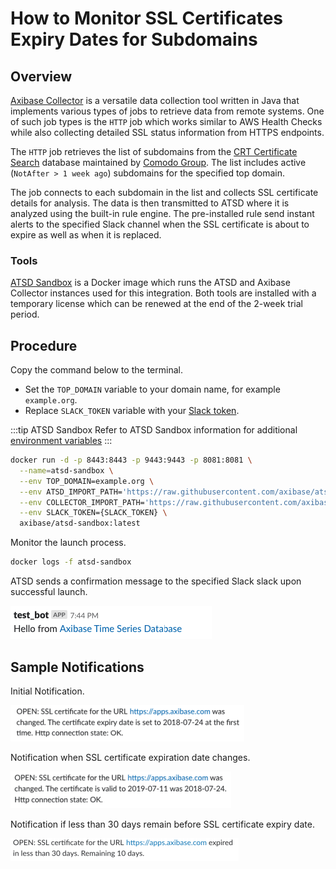 # How to Monitor SSL Certificates Expiry Dates for Subdomains

## Overview

[Axibase Collector](https://axibase.com/docs/axibase-collector/#introduction) is a versatile data collection tool written in Java that implements various types of jobs to retrieve data from remote systems. One of such job types is the `HTTP` job which works similar to AWS Health Checks while also collecting detailed SSL status information from HTTPS endpoints.

The `HTTP` job retrieves the list of subdomains from the [CRT Certificate Search](https://crt.sh) database maintained by [Comodo Group](https://www.comodo.com). The list includes active (`NotAfter > 1 week ago`) subdomains for the specified top domain.

The job connects to each subdomain in the list and collects SSL certificate details for analysis. The data is then transmitted to ATSD where it is analyzed using the built-in rule engine. The pre-installed rule send instant alerts to the specified Slack channel when the SSL certificate is about to expire as well as when it is replaced.

### Tools

[ATSD Sandbox](https://github.com/axibase/dockers/tree/atsd-sandbox#overview) is a Docker image which runs the ATSD and Axibase Collector instances used for this integration. Both tools are installed with a temporary license which can be renewed at the end of the 2-week trial period.

## Procedure

Copy the command below to the terminal.

* Set the `TOP_DOMAIN` variable to your domain name, for example `example.org`.
* Replace `SLACK_TOKEN` variable with your [Slack token](https://axibase.com/docs/atsd/rule-engine/notifications/slack.html#add-bot-to-channel).

:::tip ATSD Sandbox
Refer to ATSD Sandbox information for additional [environment variables](https://github.com/axibase/dockers/tree/atsd-sandbox#container-parameters)
:::

```bash
docker run -d -p 8443:8443 -p 9443:9443 -p 8081:8081 \
  --name=atsd-sandbox \
  --env TOP_DOMAIN=example.org \
  --env ATSD_IMPORT_PATH='https://raw.githubusercontent.com/axibase/atsd-use-cases/master/integrations/atsd-sandbox/monitor-ssl-expiry-dates/resources/ssl-certificates-files.tar.gz' \
  --env COLLECTOR_IMPORT_PATH='https://raw.githubusercontent.com/axibase/atsd-use-cases/master/integrations/atsd-sandbox/monitor-ssl-expiry-dates/resources/job_http_subdomains-ssl-certificates.xml' \
  --env SLACK_TOKEN={SLACK_TOKEN} \
  axibase/atsd-sandbox:latest
```

Monitor the launch process.

```bash
docker logs -f atsd-sandbox
```

ATSD sends a confirmation message to the specified Slack slack upon successful launch.

![Test ATSD Notification](./images/test-notification.png)

## Sample Notifications

Initial Notification.

 ![Certificate expiry date set](./images/expiry-date-set-1.png)

Notification when SSL certificate expiration date changes.

![Certificate's expiry date set](./images/expiry-date-changed-1.png)

Notification if less than 30 days remain before SSL certificate expiry date.

![Expiration rule](./images/expiration-approaching-2.png)
